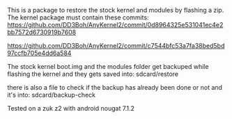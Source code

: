 This is a package to restore the stock kernel and modules by flashing a zip.
The kernel package must contain these commits:
 https://github.com/DD3Boh/AnyKernel2/commit/0d8964325e531041ec4e2bb7572d6730919b7608

 https://github.com/DD3Boh/AnyKernel2/commit/c7544bfc53a7fa38bed5bd97ccfb705e4dd6a584

The stock kernel boot.img and the modules folder get backuped while flashing the kernel and they gets saved into:
sdcard/restore

there is also a file to check if the backup has already been done or not and it's into:
sdcard/backup-check

Tested on a zuk z2 with android nougat 7.1.2